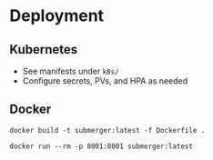 Deployment
==========

Kubernetes
----------

- See manifests under `k8s/`
- Configure secrets, PVs, and HPA as needed

Docker
------

`docker build -t submerger:latest -f Dockerfile .`

`docker run --rm -p 8001:8001 submerger:latest`

